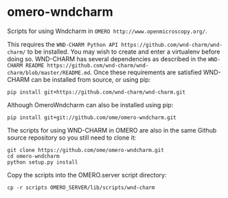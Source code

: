 omero-wndcharm
==============

Scripts for using Wndcharm in `OMERO http://www.openmicroscopy.org/`.

This requires the `WND-CHARM Python API
https://github.com/wnd-charm/wnd-charm/` to be installed. You may wish to
create and enter a virtualenv before doing so. WND-CHARM has several
dependencies as described in the `WND-CHARM README
https://github.com/wnd-charm/wnd-charm/blob/master/README.md`. Once these
requirements are satisfied WND-CHARM can be installed from source, or using
pip:

    pip install git+https://github.com/wnd-charm/wnd-charm.git

Although OmeroWndcharm can also be installed using pip:

    pip install git+git://github.com/ome/omero-wndcharm.git

The scripts for using WND-CHARM in OMERO are also in the same Github source
repository so you still need to clone it:

    git clone https://github.com/ome/omero-wndcharm.git
    cd omero-wndcharm
    python setup.py install

Copy the scripts into the OMERO.server script directory:

    cp -r scripts OMERO_SERVER/lib/scripts/wnd-charm
